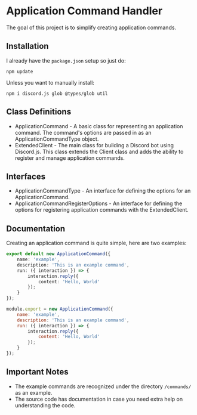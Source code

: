 # Application Command Handler

The goal of this project is to simplify creating application commands.

## Installation
I already have the ``package.json`` setup so just do:
```
npm update
```
Unless you want to manually install:
```
npm i discord.js glob @types/glob util
```

## Class Definitions
- ApplicationCommand - A basic class for representing an application command. The command's options are passed in as an ApplicationCommandType object.
- ExtendedClient - The main class for building a Discord bot using Discord.js. This class extends the Client class and adds the ability to register and manage application commands.

## Interfaces
- ApplicationCommandType - An interface for defining the options for an ApplicationCommand.
- ApplicationCommandRegisterOptions - An interface for defining the options for registering application commands with the ExtendedClient.

## Documentation

Creating an application command is quite simple, here are two examples:
```typescript
export default new ApplicationCommand({
    name: 'example',
    description: 'This is an example command',
    run: ({ interaction }) => {
        interaction.reply({
            content: 'Hello, World'
        });
    }
});
```

```javascript
module.export = new ApplicationCommand({
    name: 'example',
    description: 'This is an example command',
    run: ({ interaction }) => {
        interaction.reply({
            content: 'Hello, World'
        });
    }
});
```
## Important Notes
- The example commands are recognized under the directory `/commands/` as an example.
- The source code has documentation in case you need extra help on understanding the code.
